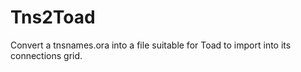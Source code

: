 Tns2Toad
========

Convert a tnsnames.ora into a file suitable for Toad to import into its connections grid.
